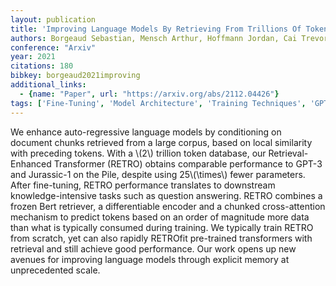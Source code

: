 ```yaml
---
layout: publication
title: 'Improving Language Models By Retrieving From Trillions Of Tokens'
authors: Borgeaud Sebastian, Mensch Arthur, Hoffmann Jordan, Cai Trevor, Rutherford Eliza, Millican Katie, Driessche George Van Den, Lespiau Jean-baptiste, Damoc Bogdan, Clark Aidan, Casas Diego De Las, Guy Aurelia, Menick Jacob, Ring Roman, Hennigan Tom, Huang Saffron, Maggiore Loren, Jones Chris, Cassirer Albin, Brock Andy, Paganini Michela, Irving Geoffrey, Vinyals Oriol, Osindero Simon, Simonyan Karen, Rae Jack W., Elsen Erich, Sifre Laurent
conference: "Arxiv"
year: 2021
citations: 180
bibkey: borgeaud2021improving
additional_links:
  - {name: "Paper", url: "https://arxiv.org/abs/2112.04426"}
tags: ['Fine-Tuning', 'Model Architecture', 'Training Techniques', 'GPT', 'Tools', 'Pretraining Methods', 'Transformer', 'Attention Mechanism', 'Applications', 'BERT']
---
```

We enhance auto-regressive language models by conditioning on document chunks
retrieved from a large corpus, based on local similarity with preceding tokens.
With a \\(2\\) trillion token database, our Retrieval-Enhanced Transformer (RETRO)
obtains comparable performance to GPT-3 and Jurassic-1 on the Pile, despite
using 25\\(\times\\) fewer parameters. After fine-tuning, RETRO performance
translates to downstream knowledge-intensive tasks such as question answering.
RETRO combines a frozen Bert retriever, a differentiable encoder and a chunked
cross-attention mechanism to predict tokens based on an order of magnitude more
data than what is typically consumed during training. We typically train RETRO
from scratch, yet can also rapidly RETROfit pre-trained transformers with
retrieval and still achieve good performance. Our work opens up new avenues for
improving language models through explicit memory at unprecedented scale.
